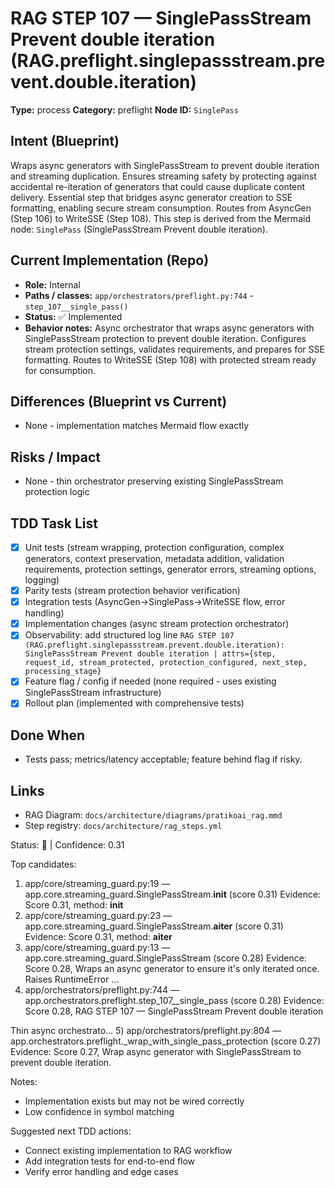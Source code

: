 # RAG STEP 107 — SinglePassStream Prevent double iteration (RAG.preflight.singlepassstream.prevent.double.iteration)

**Type:** process
**Category:** preflight
**Node ID:** `SinglePass`

## Intent (Blueprint)
Wraps async generators with SinglePassStream to prevent double iteration and streaming duplication. Ensures streaming safety by protecting against accidental re-iteration of generators that could cause duplicate content delivery. Essential step that bridges async generator creation to SSE formatting, enabling secure stream consumption. Routes from AsyncGen (Step 106) to WriteSSE (Step 108). This step is derived from the Mermaid node: `SinglePass` (SinglePassStream Prevent double iteration).

## Current Implementation (Repo)
- **Role:** Internal
- **Paths / classes:** `app/orchestrators/preflight.py:744` - `step_107__single_pass()`
- **Status:** ✅ Implemented
- **Behavior notes:** Async orchestrator that wraps async generators with SinglePassStream protection to prevent double iteration. Configures stream protection settings, validates requirements, and prepares for SSE formatting. Routes to WriteSSE (Step 108) with protected stream ready for consumption.

## Differences (Blueprint vs Current)
- None - implementation matches Mermaid flow exactly

## Risks / Impact
- None - thin orchestrator preserving existing SinglePassStream protection logic

## TDD Task List
- [x] Unit tests (stream wrapping, protection configuration, complex generators, context preservation, metadata addition, validation requirements, protection settings, generator errors, streaming options, logging)
- [x] Parity tests (stream protection behavior verification)
- [x] Integration tests (AsyncGen→SinglePass→WriteSSE flow, error handling)
- [x] Implementation changes (async stream protection orchestrator)
- [x] Observability: add structured log line
  `RAG STEP 107 (RAG.preflight.singlepassstream.prevent.double.iteration): SinglePassStream Prevent double iteration | attrs={step, request_id, stream_protected, protection_configured, next_step, processing_stage}`
- [x] Feature flag / config if needed (none required - uses existing SinglePassStream infrastructure)
- [x] Rollout plan (implemented with comprehensive tests)

## Done When
- Tests pass; metrics/latency acceptable; feature behind flag if risky.

## Links
- RAG Diagram: `docs/architecture/diagrams/pratikoai_rag.mmd`
- Step registry: `docs/architecture/rag_steps.yml`


<!-- AUTO-AUDIT:BEGIN -->
Status: 🔌  |  Confidence: 0.31

Top candidates:
1) app/core/streaming_guard.py:19 — app.core.streaming_guard.SinglePassStream.__init__ (score 0.31)
   Evidence: Score 0.31, method: __init__
2) app/core/streaming_guard.py:23 — app.core.streaming_guard.SinglePassStream.__aiter__ (score 0.31)
   Evidence: Score 0.31, method: __aiter__
3) app/core/streaming_guard.py:13 — app.core.streaming_guard.SinglePassStream (score 0.28)
   Evidence: Score 0.28, Wraps an async generator to ensure it's only iterated once.
Raises RuntimeError ...
4) app/orchestrators/preflight.py:744 — app.orchestrators.preflight.step_107__single_pass (score 0.28)
   Evidence: Score 0.28, RAG STEP 107 — SinglePassStream Prevent double iteration

Thin async orchestrato...
5) app/orchestrators/preflight.py:804 — app.orchestrators.preflight._wrap_with_single_pass_protection (score 0.27)
   Evidence: Score 0.27, Wrap async generator with SinglePassStream to prevent double iteration.

Notes:
- Implementation exists but may not be wired correctly
- Low confidence in symbol matching

Suggested next TDD actions:
- Connect existing implementation to RAG workflow
- Add integration tests for end-to-end flow
- Verify error handling and edge cases
<!-- AUTO-AUDIT:END -->